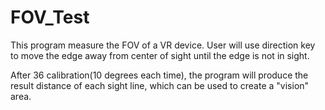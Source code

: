 # FOV_Test

This program measure the FOV of a VR device.
User will use direction key to move the edge away from center of sight until the edge is not in sight.

After 36 calibration(10 degrees each time), the program will produce the result distance of each sight line, which can be used to create a "vision" area. 
